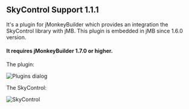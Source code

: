 
## SkyControl Support 1.1.1

It's a plugin for jMonkeyBuilder which provides an integration the SkyControl library with jMB.
This plugin is embedded in jMB since 1.6.0 version.

#### It requires jMonkeyBuilder 1.7.0 or higher.

The plugin:

![Plugins dialog](https://i.imgur.com/vvarUFd.png)

The SkyControl:

![SkyControl](https://i.imgur.com/xCUXP9H.png)